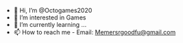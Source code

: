 - 👋 Hi, I’m @Octogames2020
- 👀 I’m interested in Games
- 🌱 I’m currently learning ...
- 📫 How to reach me - Email: Memersrgoodfu@gmail.com

<!---
Octogames2020/Octogames2020 is a ✨ special ✨ repository because its `README.md` (this file) appears on your GitHub profile.
You can click the Preview link to take a look at your changes.
--->
